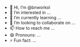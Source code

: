 - 👋 Hi, I’m @bnworkol
- 👀 I’m interested in ...
- 🌱 I’m currently learning ...
- 💞️ I’m looking to collaborate on ...
- 📫 How to reach me ...
- 😄 Pronouns: ...
- ⚡ Fun fact: ...

<!---
bnworkol/bnworkol is a ✨ special ✨ repository because its `README.md` (this file) appears on your GitHub profile.
You can click the Preview link to take a look at your changes.
--->
